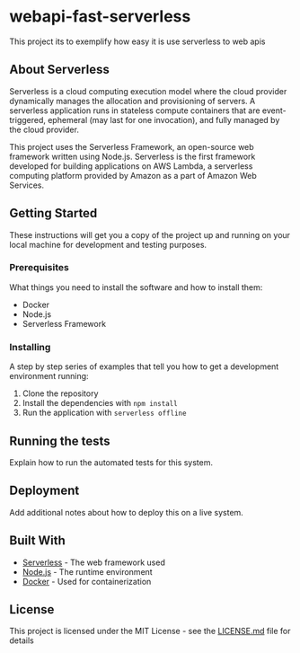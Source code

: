 # webapi-fast-serverless
This project its to exemplify how easy it is use serverless to web apis

## About Serverless

Serverless is a cloud computing execution model where the cloud provider dynamically manages the allocation and provisioning of servers. A serverless application runs in stateless compute containers that are event-triggered, ephemeral (may last for one invocation), and fully managed by the cloud provider.

This project uses the Serverless Framework, an open-source web framework written using Node.js. Serverless is the first framework developed for building applications on AWS Lambda, a serverless computing platform provided by Amazon as a part of Amazon Web Services.

## Getting Started

These instructions will get you a copy of the project up and running on your local machine for development and testing purposes.

### Prerequisites

What things you need to install the software and how to install them:

- Docker
- Node.js
- Serverless Framework

### Installing

A step by step series of examples that tell you how to get a development environment running:

1. Clone the repository
2. Install the dependencies with `npm install`
3. Run the application with `serverless offline`

## Running the tests

Explain how to run the automated tests for this system.

## Deployment

Add additional notes about how to deploy this on a live system.

## Built With

* [Serverless](https://www.serverless.com/) - The web framework used
* [Node.js](https://nodejs.org/) - The runtime environment
* [Docker](https://www.docker.com/) - Used for containerization


## License

This project is licensed under the MIT License - see the [LICENSE.md](LICENSE.md) file for details

